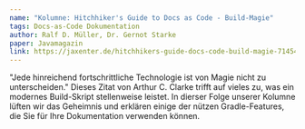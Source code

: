 ```yaml
---
name: "Kolumne: Hitchhiker's Guide to Docs as Code - Build-Magie"
tags: Docs-as-Code Dokumentation
author: Ralf D. Müller, Dr. Gernot Starke
paper: Javamagazin
link: https://jaxenter.de/hitchhikers-guide-docs-code-build-magie-71454
---
```

"Jede hinreichend fortschrittliche Technologie ist von Magie nicht zu unterscheiden." Dieses Zitat von Arthur C. Clarke
trifft auf vieles zu, was ein modernes Build-Skript stellenweise leistet. In dierser Folge unserer Kolumne lüften wir das
Geheimnis und erklären einige der nützen Gradle-Features, die Sie für Ihre Dokumentation verwenden können.